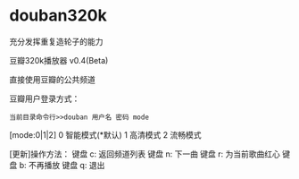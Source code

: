 douban320k
==========
充分发挥重复造轮子的能力

豆瓣320k播放器 v0.4(Beta)

直接使用豆瓣的公共频道

豆瓣用户登录方式：

	当前目录命令行>>douban 用户名 密码 mode
[mode:0|1|2]
	0 智能模式(*默认)
	1 高清模式
	2 流畅模式

[更新]操作方法：
	键盘 c:	返回频道列表
	键盘 n:	下一曲
	键盘 r:	为当前歌曲红心
	键盘 b:	不再播放
	键盘 q:	退出
